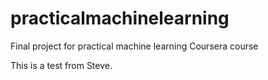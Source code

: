# practicalmachinelearning
Final project for practical machine learning Coursera course

This is a test from Steve.